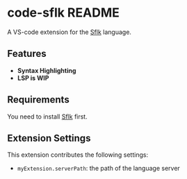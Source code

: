 # code-sflk README

A VS-code extension for the [Sflk](https://github.com/anima-libera/sflk) language.

## Features

+ **Syntax Highlighting**
+ **LSP is WIP**

## Requirements

You need to install [Sflk](https://github.com/anima-libera/sflk) first.

## Extension Settings

This extension contributes the following settings:

* `myExtension.serverPath`: the path of the language server
